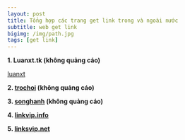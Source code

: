 ```yaml
---
layout: post
title: Tổng hợp các trang get link trong và ngoài nước
subtitle: web get link
bigimg: /img/path.jpg
tags: [get link]
---
```


**1. Luanxt.tk (không quảng cáo)**

[luanxt](https://luanxt.tk/get-link-mp3-320-lossless-vip-zing/)

**2. [trochoi](http://linkvip.trochoi.pro/) (không quảng cáo)**

**3. [songhanh](https://leech.songhanh.com.vn/) (không quảng cáo)**

**4. [linkvip.info](http://www.linkvip.info/)**

**5. [linksvip.net](https://linksvip.net/)**

<div id="fb-root"></div>
<script>(function(d, s, id) {
  var js, fjs = d.getElementsByTagName(s)[0];
  if (d.getElementById(id)) return;
  js = d.createElement(s); js.id = id;
  js.src = 'https://connect.facebook.net/vi_VN/sdk.js#xfbml=1&version=v2.12';
  fjs.parentNode.insertBefore(js, fjs);
}(document, 'script', 'facebook-jssdk'));</script>

<div class="fb-comments" data-href="https://github.com/tha1982/tha1982.github.io/edit/master/_posts/2018-04-29-get-link.md" data-numposts="5"></div>
